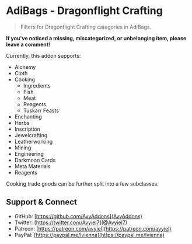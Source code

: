 # AdiBags - Dragonflight Crafting
> Filters for Dragonflight Crafting categories in AdiBags.

**If you've noticed a missing, miscategorized, or unbelonging item, please leave a comment!**

Currently, this addon supports:
- Alchemy
- Cloth
- Cooking
    - Ingredients
    - Fish
    - Meat
    - Reagents
    - Tuskarr Feasts
- Enchanting
- Herbs
- Inscription
- Jewelcrafting
- Leatherworking
- Mining
- Engineering
- Darkmoon Cards
- Meta Materials
- Reagents

Cooking trade goods can be further split into a few subclasses.

## Support & Connect
- GitHub: [https://github.com/AvyAddons](AvyAddons)
- Twitter: [https://twitter.com/Avyiel7](@Avyiel7)
- Patreon: [https://patreon.com/avyiel](https://patreon.com/avyiel)
- PayPal: [https://paypal.me/lvienna](https://paypal.me/lvienna)
